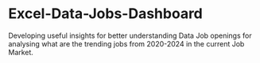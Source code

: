 # Excel-Data-Jobs-Dashboard
Developing useful insights for better understanding Data Job openings for analysing what are the trending jobs from 2020-2024 in the current Job Market.
